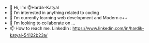 - 👋 Hi, I’m @Hardik-Katyal
- 👀 I’m interested in anything related to coding
- 🌱 I’m currently learning web development and Modern c++
- 💞️ I’m looking to collaborate on ...
- 📫 How to reach me. LinkedIn : https://www.linkedin.com/in/hardik-katyal-54122b23a/

<!---
Hardik-Katyal/Hardik-Katyal is a ✨ special ✨ repository because its `README.md` (this file) appears on your GitHub profile.
You can click the Preview link to take a look at your changes.
--->
